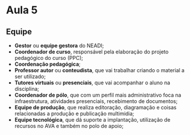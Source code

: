 # Aula 5

## Equipe

- **Gestor** ou **equipe gestora** do NEADI;
- **Coordenador de curso**, responsável pela elaboração do projeto pedagógico do curso (PPC);
- **Coordenação pedagógica**;
- **Professor autor** ou **conteudista**, que vai trabalhar criando o material a ser utilizado;
- **Tutores virtuais** ou **presenciais**, que vai acompanhar o aluno na disciplina;
- **Coordenador de pólo**, que com um perfil mais administrativo foca na infraestrutura, atividades presenciais, recebimento de documentos;
- **Equipe de produção**, que realiza editoração, diagramação e coisas relacionadas a produção e publicação multimidia;
- **Equipe tecnológica**, que dá suporte a implantação, utilização de recursos no AVA e também no polo de apoio;